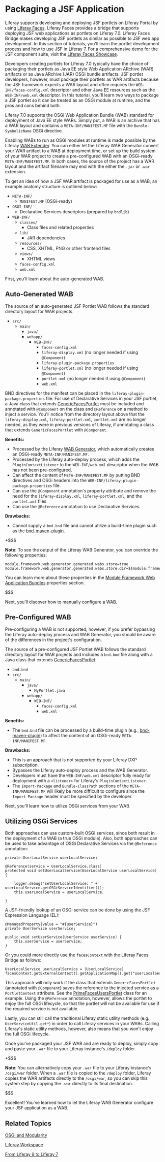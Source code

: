 # Packaging a JSF Application [](id=packaging-a-jsf-application)

Liferay supports developing and deploying JSF portlets on Liferay Portal by
using
[Liferay Faces](https://www.liferay.com/community/liferay-projects/liferay-faces/overview).
Liferay Faces provides a bridge that supports deploying JSF web applications as
portlets on Liferay 7.0. Liferay Faces Bridge makes developing JSF portlets as
similar as possible to JSF web app development. In this section of tutorials,
you'll learn the portlet development process and how to use JSF in Liferay 7.
For a comprehensive demo for the JSF component suite, visit the
[Liferay Faces Showcase](http://www.liferayfaces.org/web/guest/showcase).

Developers creating portlets for Liferay 7.0 typically have the choice of
packaging their portlets as Java EE style Web Application ARchive (WAR)
artifacts or as Java ARchive (JAR) OSGi bundle artifacts. JSF portlet
developers, however, must package their portlets as WAR artifacts because the
JSF framework expects a WAR layout and often requires the
`WEB-INF/faces-config.xml` descriptor and other Java EE resources such as the
`WEB-INF/web.xml` descriptor. In this tutorial, you'll learn two ways to package
a JSF portlet so it can be treated as an OSGi module at runtime, and the pros
and cons behind both.

Liferay 7.0 supports the OSGi Web Application Bundle (WAB) standard for
deployment of Java EE style WARs. Simply put, a WAB is an archive that has a WAR
layout and contains a `META-INF/MANIFEST.MF` file with the `Bundle-SymbolicName`
OSGi directive.

Enabling WABs to run as OSGi modules at runtime is made possible by the Liferay
[WAB Extender](https://github.com/liferay/liferay-portal/tree/master/modules/apps/foundation/portal-osgi-web/portal-osgi-web-wab-extender).
You can either let the Liferay WAB Generator convert your WAR artifact to a WAB
at deployment time, or set up the build system of your WAR project to create a
pre-configured WAB with an OSGi-ready `META-INF/MANIFEST.MF`. In both cases, the
source of the project has a WAR layout and the artifact filename may end with
the either the `.jar` or `.war` extension.

To get an idea of how a JSF WAR artifact is packaged for use as a WAB, an
example anatomy structure is outlined below:

- `META-INF/`
    - `MANIFEST.MF` (OSGi-ready)
- `OSGI-INF/`
    - Declarative Services descriptors (prepared by `bndlib`)
- `WEB-INF/`
    - `classes/`
        - Class files and related properties
    - `lib/`
        - JAR dependencies
    - `resources/`
        - CSS, XHTML, PNG or other frontend files
    - `views/`
        - XHTML views
    - `faces-config.xml`
    - `web.xml`

First, you'll learn about the auto-generated WAB.

## Auto-Generated WAB [](id=auto-generated-wab)

The source of an auto-generated JSF Portlet WAB follows the standard
directory layout for WAR projects.

- `src/`
    - `main/`
        - `java/`
        - `webapp/`
            - `WEB-INF/`
                - `faces-config.xml`
                - `liferay-display.xml` (no longer needed if using `@Component`)
                - `liferay-plugin-package.properties`
                - `liferay-portlet.xml` (no longer needed if using `@Component`)
                - `portlet.xml` (no longer needed if using `@Component`)
                - `web.xml`

BND directives for the manifest can be placed in the
`liferay-plugin-package.properties` file. For use of Declarative Services in
your JSF portlet, a Java class that extends
[GenericFacesPortlet](http://myfaces.apache.org/portlet-bridge/2.0/api/apidocs/javax/portlet/faces/GenericFacesPortlet.html)
must be included and annotated with `@Component` on the class and `@Reference`
on a method to inject a service. You'll notice from the directory layout above
that the `liferay-display.xml`, `liferay-portlet.xml`, `portlet.xml` are no
longer needed, as they were in previous versions of Liferay, if annotating a
class that extends `GenericFacesPortlet` with `@Component`.

**Benefits:**

- Processed by the Liferay
  [WAB Generator](https://github.com/liferay/liferay-portal/tree/master/modules/apps/foundation/portal-osgi-web/portal-osgi-web-wab-generator),
  which automatically creates an OSGi-ready `META-INF/MANIFEST.MF`.
- Processed by the Liferay auto-deploy process, which adds the
  `PluginContextListener` to the `WEB-INF/web.xml` descriptor when the WAB has
  not been pre-configured.
- Can affect the content of `META-INF/MANIFEST.MF` by putting BND directives and
  OSGi headers into the `WEB-INF/liferay-plugin-package.properties` file.
- Can use the `@Component` annotation's property attribute and remove the need
  for the `liferay-display.xml`, `liferay-portlet.xml`, and the `portlet.xml`
  files.
- Can use the `@Reference` annotation to use Declarative Services.

**Drawbacks:**

- Cannot supply a `bnd.bnd` file and cannot utilize a build-time plugin such as
  the
  [bnd-maven-plugin](http://njbartlett.name/2015/03/27/announcing-bnd-maven-plugin.html).

+$$$

**Note:** To see the output of the Liferay WAB Generator, you can override the
following properties:

    module.framework.web.generator.generated.wabs.store=true
    module.framework.web.generator.generated.wabs.store.dir=${module.framework.base.dir}/wabs

You can learn more about these properties in the
[Module Framework Web Application Bundles](https://docs.liferay.com/portal/7.0/propertiesdoc/portal.properties.html#Module%20Framework%20Web%20Application%20Bundles)
properties section.

$$$

Next, you'll discover how to manually configure a WAB.

## Pre-Configured WAB [](id=pre-configured-wab)

Pre-configuring a WAB is not supported; however, if you prefer bypassing the
Liferay auto-deploy process and WAB Generator, you should be aware of the
differences in the project's configuration.

The source of a pre-configured JSF Portlet WAB follows the standard directory
layout for WAR projects and includes a `bnd.bnd` file along with a Java class
that extends
[GenericFacesPortlet](http://myfaces.apache.org/portlet-bridge/2.0/api/apidocs/javax/portlet/faces/GenericFacesPortlet.html):

- `bnd.bnd`
- `src/`
    - `main/`
        - `java/`
            - `MyPortlet.java`
        - `webapp/`
            - `WEB-INF/`
                - `faces-config.xml`
                - `web.xml`

**Benefits:**

- The `bnd.bnd` file can be processed by a build-time plugin (e.g.,
  [bnd-maven-plugin](http://njbartlett.name/2015/03/27/announcing-bnd-maven-plugin.html))
  to affect the content of an OSGi-ready `META-INF/MANIFEST.MF`.

**Drawbacks:**

- This is an approach that is not supported by your Liferay DXP subscription.
- Bypasses the Liferay auto-deploy process and the WAB Generator.
- Developers must have the `WEB-INF/web.xml` descriptor fully ready for
  deployment with a `<listener>` for Liferay's `PluginContextListener`.
- The `Import-Package` and `Bundle-ClassPath` sections of the
  `META-INF/MANIFEST.MF` will likely be more difficult to configure since the
  `Import-Package` header must be specified by the developer.

Next, you'll learn how to utilize OSGi services from your WAB.

## Utilizing OSGi Services [](id=utilizing-osgi-services)

Both approaches can use custom-built OSGi services, since both result in the
deployment of a WAB (a true OSGi module). Also, both approaches can be used to
take advantage of OSGi Declarative Services via the `@Reference` annotation:

	private UserLocalService userLocalService;

	@Reference(service = UserLocalService.class)
	protected void setUserLocalService(UserLocalService userLocalService) {

		logger.debug("setUserLocalService: " + userLocalService.getOSGiServiceIdentifier());
		this.userLocalService = userLocalService;

	}

A JSF-friendly lookup of an OSGi service can be done by using the JSF Expression
Language (EL):

    @ManagedProperty(value = "#{userService}")
    private UserService userService;

    public void setUserService(UserService userService) {
        this.userService = userService;
    }

Or you could more directly use the `facesContext` with the Liferay Faces Bridge
as follows:

    UserLocalService userLocalService = (UserLocalService) facesContext.getExternalContext().getApplicationMap().get("userLocalService");

This approach will only work if the class that extends `GenericFacesPortlet`
(annotated with `@Component`) saves the reference to the injected service as a
`PortletContext` attribute. See the
[PrimeFacesUsersPortlet](https://github.com/liferay/liferay-faces-portal/blob/master/demo/primefaces-users-portlet/src/main/java/com/liferay/faces/demos/portlet/PrimeFacesUsersPortlet.java)
class for an example. Using the `@Reference` annotation, however, allows the
portlet to enjoy the full OSGi lifecycle, so that the portlet will not be
available for use if the required service is not available.

Lastly, you can still call the traditional Liferay static utility methods (e.g.,
`UserServiceUtil.get*`) in order to call Liferay services in your WABs. Calling
Liferay's static utility methods, however, also means that you won't enjoy the
full OSGi lifecycle.

Once you've packaged your JSF WAB and are ready to deploy, simply copy and paste
your `.war` file to your Liferay instance's `/deploy` folder.

+$$$

**Note:** You can alternatively copy your `.war` file to your Liferay instance's
`/osgi/war` folder. When a `.war` file is copied to the `/deploy` folder,
Liferay copies the WAR artifacts directly to the `/osgi/war`, so you can skip
this system step by copying the `.war` directly to its final destination.

$$$

Excellent! You've learned how to let the Liferay WAB Generator configure your
JSF application as a WAB.

## Related Topics [](id=related-topics)

[OSGi and Modularity](/develop/tutorials/-/knowledge_base/7-0/osgi-and-modularity)

[Liferay Workspace](/develop/tutorials/-/knowledge_base/7-0/liferay-workspace)

[From Liferay 6 to Liferay 7](/develop/tutorials/-/knowledge_base/7-0/from-liferay-6-to-liferay-7)
